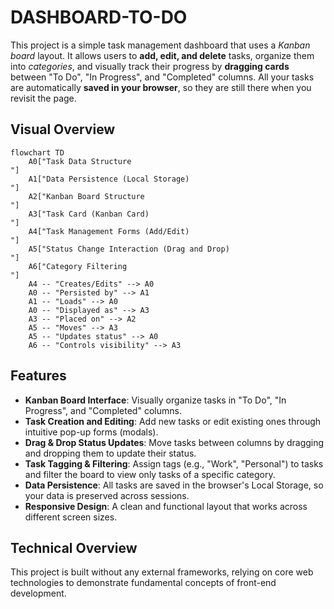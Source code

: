 # DASHBOARD-TO-DO

This project is a simple task management dashboard that uses a *Kanban board* layout.
It allows users to **add, edit, and delete** tasks, organize them into *categories*,
and visually track their progress by **dragging cards** between "To Do", "In Progress",
and "Completed" columns. All your tasks are automatically **saved in your browser**,
so they are still there when you revisit the page.


## Visual Overview

```mermaid
flowchart TD
    A0["Task Data Structure
"]
    A1["Data Persistence (Local Storage)
"]
    A2["Kanban Board Structure
"]
    A3["Task Card (Kanban Card)
"]
    A4["Task Management Forms (Add/Edit)
"]
    A5["Status Change Interaction (Drag and Drop)
"]
    A6["Category Filtering
"]
    A4 -- "Creates/Edits" --> A0
    A0 -- "Persisted by" --> A1
    A1 -- "Loads" --> A0
    A0 -- "Displayed as" --> A3
    A3 -- "Placed on" --> A2
    A5 -- "Moves" --> A3
    A5 -- "Updates status" --> A0
    A6 -- "Controls visibility" --> A3
```

## Features

- **Kanban Board Interface**: Visually organize tasks in "To Do", "In Progress", and "Completed" columns.
- **Task Creation and Editing**: Add new tasks or edit existing ones through intuitive pop-up forms (modals).
- **Drag & Drop Status Updates**: Move tasks between columns by dragging and dropping them to update their status.
- **Task Tagging & Filtering**: Assign tags (e.g., "Work", "Personal") to tasks and filter the board to view only tasks of a specific category.
- **Data Persistence**: All tasks are saved in the browser's Local Storage, so your data is preserved across sessions.
- **Responsive Design**: A clean and functional layout that works across different screen sizes.

## Technical Overview

This project is built without any external frameworks, relying on core web technologies to demonstrate fundamental concepts of front-end development.

